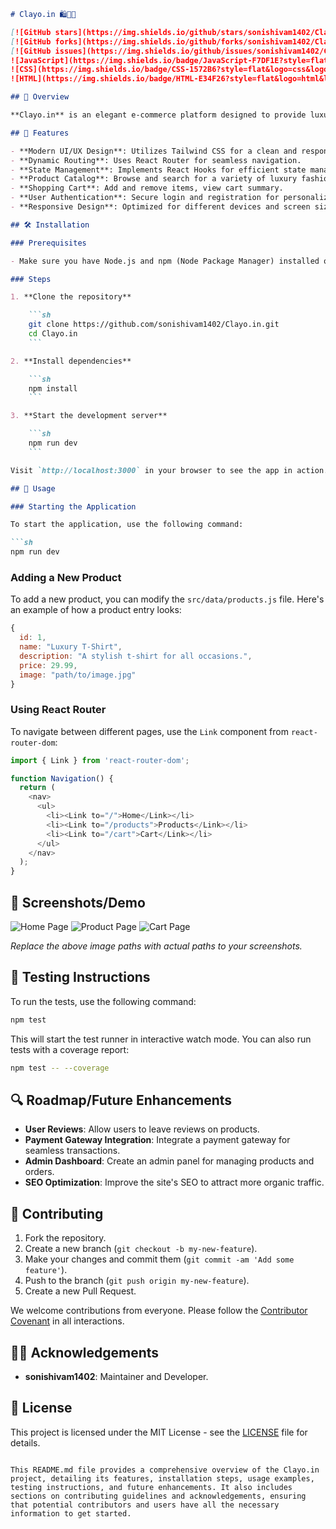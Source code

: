 ```markdown
# Clayo.in 🛍️👗✨

[![GitHub stars](https://img.shields.io/github/stars/sonishivam1402/Clayo.in.svg)](https://github.com/sonishivam1402/Clayo.in/stargazers)
[![GitHub forks](https://img.shields.io/github/forks/sonishivam1402/Clayo.in.svg)](https://github.com/sonishivam1402/Clayo.in/network)
[![GitHub issues](https://img.shields.io/github/issues/sonishivam1402/Clayo.in.svg)](https://github.com/sonishivam1402/Clayo.in/issues)
![JavaScript](https://img.shields.io/badge/JavaScript-F7DF1E?style=flat&logo=javascript&logoColor=white)
![CSS](https://img.shields.io/badge/CSS-1572B6?style=flat&logo=css&logoColor=white)
![HTML](https://img.shields.io/badge/HTML-E34F26?style=flat&logo=html&logoColor=white)

## 🌟 Overview

**Clayo.in** is an elegant e-commerce platform designed to provide luxury fashion with ease. Built using React and Tailwind CSS, this project aims to offer a seamless and stylish shopping experience.

## 🎯 Features

- **Modern UI/UX Design**: Utilizes Tailwind CSS for a clean and responsive design.
- **Dynamic Routing**: Uses React Router for seamless navigation.
- **State Management**: Implements React Hooks for efficient state management.
- **Product Catalog**: Browse and search for a variety of luxury fashion items.
- **Shopping Cart**: Add and remove items, view cart summary.
- **User Authentication**: Secure login and registration for personalized shopping experience.
- **Responsive Design**: Optimized for different devices and screen sizes.

## 🛠️ Installation

### Prerequisites

- Make sure you have Node.js and npm (Node Package Manager) installed on your machine.

### Steps

1. **Clone the repository**

    ```sh
    git clone https://github.com/sonishivam1402/Clayo.in.git
    cd Clayo.in
    ```

2. **Install dependencies**

    ```sh
    npm install
    ```

3. **Start the development server**

    ```sh
    npm run dev
    ```

Visit `http://localhost:3000` in your browser to see the app in action.

## 🚀 Usage

### Starting the Application

To start the application, use the following command:

```sh
npm run dev
```

### Adding a New Product

To add a new product, you can modify the `src/data/products.js` file. Here's an example of how a product entry looks:

```js
{
  id: 1,
  name: "Luxury T-Shirt",
  description: "A stylish t-shirt for all occasions.",
  price: 29.99,
  image: "path/to/image.jpg"
}
```

### Using React Router

To navigate between different pages, use the `Link` component from `react-router-dom`:

```js
import { Link } from 'react-router-dom';

function Navigation() {
  return (
    <nav>
      <ul>
        <li><Link to="/">Home</Link></li>
        <li><Link to="/products">Products</Link></li>
        <li><Link to="/cart">Cart</Link></li>
      </ul>
    </nav>
  );
}
```

## 📸 Screenshots/Demo

![Home Page](path/to/homepage.png)
![Product Page](path/to/productpage.png)
![Cart Page](path/to/cartpage.png)

*Replace the above image paths with actual paths to your screenshots.*

## 🧪 Testing Instructions

To run the tests, use the following command:

```sh
npm test
```

This will start the test runner in interactive watch mode. You can also run tests with a coverage report:

```sh
npm test -- --coverage
```

## 🔍 Roadmap/Future Enhancements

- **User Reviews**: Allow users to leave reviews on products.
- **Payment Gateway Integration**: Integrate a payment gateway for seamless transactions.
- **Admin Dashboard**: Create an admin panel for managing products and orders.
- **SEO Optimization**: Improve the site's SEO to attract more organic traffic.

## 🤝 Contributing

1. Fork the repository.
2. Create a new branch (`git checkout -b my-new-feature`).
3. Make your changes and commit them (`git commit -am 'Add some feature'`).
4. Push to the branch (`git push origin my-new-feature`).
5. Create a new Pull Request.

We welcome contributions from everyone. Please follow the [Contributor Covenant](CODE_OF_CONDUCT.md) in all interactions.

## 👨‍💻 Acknowledgements

- **sonishivam1402**: Maintainer and Developer.

## 📜 License

This project is licensed under the MIT License - see the [LICENSE](LICENSE) file for details.
```

This README.md file provides a comprehensive overview of the Clayo.in project, detailing its features, installation steps, usage examples, testing instructions, and future enhancements. It also includes sections on contributing guidelines and acknowledgements, ensuring that potential contributors and users have all the necessary information to get started.
